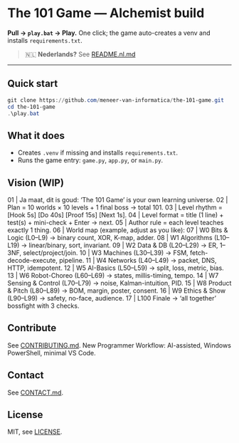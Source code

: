 ﻿# The 101 Game — Alchemist build

**Pull → `play.bat` → Play.** One click; the game auto-creates a venv and installs `requirements.txt`.

> 🇳🇱 **Nederlands?** See [README.nl.md](README.nl.md)

---

## Quick start
```powershell
git clone https://github.com/meneer-van-informatica/the-101-game.git
cd the-101-game
.\play.bat
```

## What it does
- Creates `.venv` if missing and installs `requirements.txt`.
- Runs the game entry: `game.py`, `app.py`, or `main.py`.

## Vision (WIP)
01 | Ja maat, dit is goud: ‘The 101 Game’ is your own learning universe.
02 | Plan = 10 worlds × 10 levels + 1 final boss → total 101.
03 | Level rhythm = [Hook 5s] [Do 40s] [Proof 15s] [Next 1s].
04 | Level format = title (1 line) + test(s) + mini-check + Enter → next.
05 | Author rule = each level teaches exactly 1 thing.
06 | World map (example, adjust as you like):
07 | W0 Bits & Logic (L0–L9) → binary count, XOR, K-map, adder.
08 | W1 Algorithms (L10–L19) → linear/binary, sort, invariant.
09 | W2 Data & DB (L20–L29) → ER, 1–3NF, select/project/join.
10 | W3 Machines (L30–L39) → FSM, fetch-decode-execute, pipeline.
11 | W4 Networks (L40–L49) → packet, DNS, HTTP, idempotent.
12 | W5 AI-Basics (L50–L59) → split, loss, metric, bias.
13 | W6 Robot-Choreo (L60–L69) → states, millis-timing, tempo.
14 | W7 Sensing & Control (L70–L79) → noise, Kalman-intuition, PID.
15 | W8 Product & Pitch (L80–L89) → BOM, margin, poster, consent.
16 | W9 Ethics & Show (L90–L99) → safety, no-face, audience.
17 | L100 Finale → ‘all together’ bossfight with 3 checks.

## Contribute
See [CONTRIBUTING.md](CONTRIBUTING.md). New Programmer Workflow: AI-assisted, Windows PowerShell, minimal VS Code.

## Contact
See [CONTACT.md](CONTACT.md).

## License
MIT, see [LICENSE](LICENSE).
